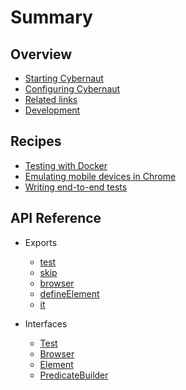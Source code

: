 # Summary

## Overview

* [Starting Cybernaut](docs/usage/starting-cybernaut.md)
* [Configuring Cybernaut](docs/usage/configuring-cybernaut.md)
* [Related links](docs/related-links.md)
* [Development](docs/development.md)

## Recipes

* [Testing with Docker](docs/recipes/testing-with-docker.md)
* [Emulating mobile devices in Chrome](docs/recipes/emulating-mobile-devices-in-chrome.md)
* [Writing end-to-end tests](docs/recipes/writing-end-to-end-tests.md)

## API Reference

* Exports
  * [test](docs/api-reference/exports/test.md)
  * [skip](docs/api-reference/exports/skip.md)
  * [browser](docs/api-reference/exports/browser.md)
  * [defineElement](docs/api-reference/exports/define-element.md)
  * [it](docs/api-reference/exports/it.md)

* Interfaces
  * [Test](docs/api-reference/interfaces/test.md)
  * [Browser](docs/api-reference/interfaces/browser.md)
  * [Element](docs/api-reference/interfaces/element.md)
  * [PredicateBuilder](docs/api-reference/interfaces/predicate-builder.md)
